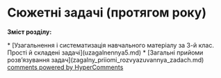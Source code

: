 <div id="hypercomments_widget" class="js-hypercomments-widget invisible"></div>

# Сюжетні задачі (протягом року)
<p><b>Зміст розділу:</b></p>
   * [Узагальнення і систематизація навчального матеріалу за 3-й клас. Прості й складені задачі](uzagalnennya5.md)
   * [Загальні прийоми розв’язування задач](zagalny_priiomi_rozvyazuvannya_zadach.md)

<div class="js-hypercomments-container">
    <a href="http://hypercomments.com" class="hc-link" title="comments widget">comments powered by HyperComments</a>
</div>